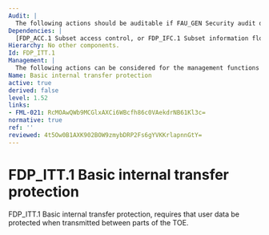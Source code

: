 ```yaml
---
Audit: |
  The following actions should be auditable if FAU_GEN Security audit data generation is included in the PP, PP-Module, functional package or ST: a) minimal: Successful transfers of user data, including identification of the protection method used; b) basic: All attempts to transfer user data, including the protection method used and any errors that occurred.
Dependencies: |
  [FDP_ACC.1 Subset access control, or FDP_IFC.1 Subset information flow control]
Hierarchy: No other components.
Id: FDP_ITT.1
Management: |
  The following actions can be considered for the management functions in FMT: a) if the TSF provides multiple methods to protect user data during transmission between physically separated parts of the TOE, the TSF can provide a pre-defined role with the ability to select the method that will be used.
Name: Basic internal transfer protection
active: true
derived: false
level: 1.52
links:
- FML-021: RcMOAwQWb9MCGlxAXCi6WBcfh86c0VAekdrNB61Kl3c=
normative: true
ref: ''
reviewed: 4t5Ow0B1AXK902BOW9zmybDRP2Fs6gYVKKrlapnnGtY=
---
```


# FDP_ITT.1 Basic internal transfer protection

FDP_ITT.1 Basic internal transfer protection, requires that user data be protected when transmitted between parts of the TOE.